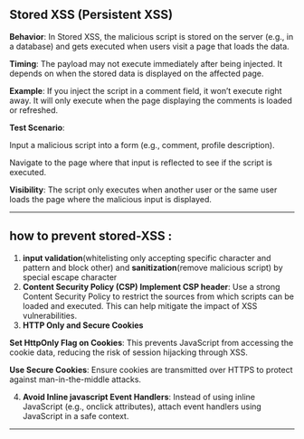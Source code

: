 ## Stored XSS (Persistent XSS)

**Behavior**: In Stored XSS, the malicious script is stored on the server (e.g., in a database) and gets executed when users visit a page that loads the data.

**Timing**: The payload may not execute immediately after being injected. It depends on when the stored data is displayed on the affected page.

**Example**: If you inject the script in a comment field, it won’t execute right away. It will only execute when the page displaying the comments is loaded or refreshed.


**Test Scenario**:

Input a malicious script into a form (e.g., comment, profile description).

Navigate to the page where that input is reflected to see if the script is executed.

**Visibility**: The script only executes when another user or the same user loads the page where the malicious input is displayed.

---
## how to prevent stored-XSS :

1) **input validation**(whitelisting only accepting specific character and pattern and block other) and **sanitization**(remove malicious script) by special escape character
2) **Content Security Policy (CSP) Implement CSP header**: Use a strong Content Security Policy to restrict the sources from which scripts can be loaded and executed. This can help mitigate the impact of XSS vulnerabilities.
3) **HTTP Only and Secure Cookies**

**Set HttpOnly Flag on Cookies**: This prevents JavaScript from accessing the cookie data, reducing the risk of session hijacking through XSS.

**Use Secure Cookies**: Ensure cookies are transmitted over HTTPS to protect against man-in-the-middle attacks.

4) **Avoid Inline javascript Event Handlers**: Instead of using inline JavaScript (e.g., onclick attributes), attach event handlers using JavaScript in a safe context.

---





 
